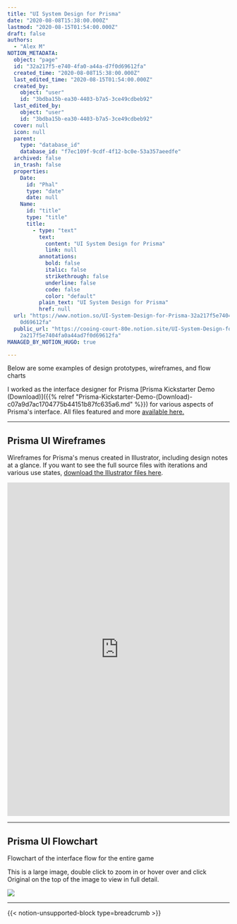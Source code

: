 ```yaml
---
title: "UI System Design for Prisma"
date: "2020-08-08T15:38:00.000Z"
lastmod: "2020-08-15T01:54:00.000Z"
draft: false
authors:
  - "Alex M"
NOTION_METADATA:
  object: "page"
  id: "32a217f5-e740-4fa0-a44a-d7f0d69612fa"
  created_time: "2020-08-08T15:38:00.000Z"
  last_edited_time: "2020-08-15T01:54:00.000Z"
  created_by:
    object: "user"
    id: "3bdba15b-ea30-4403-b7a5-3ce49cdbeb92"
  last_edited_by:
    object: "user"
    id: "3bdba15b-ea30-4403-b7a5-3ce49cdbeb92"
  cover: null
  icon: null
  parent:
    type: "database_id"
    database_id: "f7ec109f-9cdf-4f12-bc0e-53a357aeedfe"
  archived: false
  in_trash: false
  properties:
    Date:
      id: "Phal"
      type: "date"
      date: null
    Name:
      id: "title"
      type: "title"
      title:
        - type: "text"
          text:
            content: "UI System Design for Prisma"
            link: null
          annotations:
            bold: false
            italic: false
            strikethrough: false
            underline: false
            code: false
            color: "default"
          plain_text: "UI System Design for Prisma"
          href: null
  url: "https://www.notion.so/UI-System-Design-for-Prisma-32a217f5e7404fa0a44ad7f\
    0d69612fa"
  public_url: "https://cooing-court-80e.notion.site/UI-System-Design-for-Prisma-3\
    2a217f5e7404fa0a44ad7f0d69612fa"
MANAGED_BY_NOTION_HUGO: true

---
```



Below are some examples of design prototypes, wireframes, and flow charts 


I worked as the interface designer for Prisma [Prisma Kickstarter Demo (Download)]({{% relref "Prisma-Kickstarter-Demo-(Download)-c07a9d7ac1704775b44151b87fc635a6.md" %}}) for various aspects of Prisma's interface. All files featured and more [available here.](https://drive.google.com/open?id=1mzsv_QV73YZoDj37rFFyaeCww4DFNKeu)


---


## Prisma UI Wireframes


Wireframes for Prisma's menus created in Illustrator, including design notes at a glance. If you want to see the full source files with iterations and various use states, [download the Illustrator files here](https://drive.google.com/open?id=1pGoZ631XBah0qDMEX9OwSXIXf0nAfSp-).


<embed src="https://notion-hugo.pages.dev/api?block_id=59c0c12e-1cdc-4bd1-8dfb-f15b129e1b17" type="application/pdf" style="width: 100%;aspect-ratio: 2/3;height: auto;" />


---


## Prisma UI Flowchart


Flowchart of the interface flow for the entire game


This is a large image, double click to zoom in or hover over and click Original on the top of the image to view in full detail.


![](https://notion-hugo.pages.dev/api?block_id=64e99859-e7a7-4afd-811e-95d3c785387e)


---


{{< notion-unsupported-block type=breadcrumb >}}

